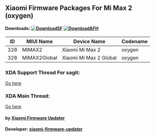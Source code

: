 ## Xiaomi Firmware Packages For Mi Max 2 (oxygen)

#### Downloads: [![DownloadSF](https://img.shields.io/badge/Download-SourceForge-orange.svg)](https://sourceforge.net/projects/xiaomi-firmware-updater/files/Developer) [![DownloadAFH](https://img.shields.io/badge/Download-AndroidFileHost-brightgreen.svg)](https://www.androidfilehost.com/?w=files&flid=241903)

| ID | MIUI Name | Device Name | Codename |
| --- | --- | --- | --- |
| 328 | MIMAX2 | Xiaomi Mi Max 2 | oxygen |
| 328 | MIMAX2Global | Xiaomi Mi Max 2 Global | oxygen |

### XDA Support Thread For sagit:
[Go here](https://forum.xda-developers.com/mi-max-2/development/firmware-xiaomi-mi-max-2-t3741662)

### XDA Main Thread:
[Go here](https://forum.xda-developers.com/android/software-hacking/devices-xiaomi-firmware-updater-t3741446)

#### by [Xiaomi Firmware Updater](https://github.com/XiaomiFirmwareUpdater)
#### Developer: [xiaomi-firmware-updater](https://github.com/xiaomi-firmware-updater)
